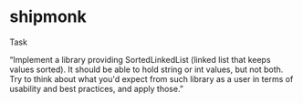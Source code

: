 # shipmonk
Task


“Implement a library providing SortedLinkedList
(linked list that keeps values sorted). It should be
able to hold string or int values, but not both. Try to
think about what you'd expect from such library as a
user in terms of usability and best practices, and apply those.”